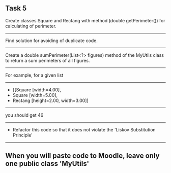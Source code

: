 ## Task 5

Create classes Square and Rectang with method (double getPerimeter()) 
for calculating of perimeter.

---
Find solution for avoiding of duplicate code.

---
Create a double sumPerimeter(List<?> figures) method 
of the MyUtils class to return a sum perimeters of all figures.

---
For example, for a given list

---
* [[Square [width=4.00], 
* Square [width=5.00], 
* Rectang [height=2.00, width=3.00]]

---
you should get 46

---
* Refactor this code so that it does not violate the 'Liskov Substitution Principle'

---
## When you will paste code to Moodle, leave only one public class 'MyUtils'

